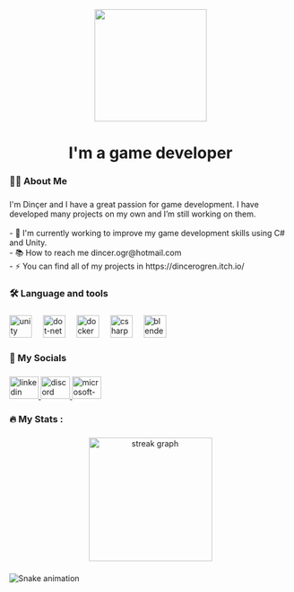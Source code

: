 <div align="center">
  <img height="200" src="https://i.imgur.com/dkB7pWF.jpg"  />
</div>

###

<h1 align="center">I'm a game developer</h1>

###

<h3 align="left">👩‍💻  About Me</h3>

###

<p align="left">I'm Dinçer and  I have a great passion for game development. I have developed many projects on my own and I’m still working on them. <br><br>- 🔭  I'm currently working to improve my game development skills using C# and Unity.<br>- 📚 How to reach me dincer.ogr@hotmail.com<br>- ⚡ You can find all of my projects in  https://dincerogren.itch.io/</p>

###

<h3 align="left">🛠 Language and tools</h3>

###

<div align="left">
  <img src="https://cdn.jsdelivr.net/gh/devicons/devicon/icons/unity/unity-original.svg" height="40" alt="unity logo"  />
  <img width="12" />
  <img src="https://cdn.jsdelivr.net/gh/devicons/devicon/icons/dot-net/dot-net-plain-wordmark.svg" height="40" alt="dot-net logo"  />
  <img width="12" />
  <img src="https://cdn.jsdelivr.net/gh/devicons/devicon/icons/docker/docker-plain-wordmark.svg" height="40" alt="docker logo"  />
  <img width="12" />
  <img src="https://cdn.jsdelivr.net/gh/devicons/devicon/icons/csharp/csharp-original.svg" height="40" alt="csharp logo"  />
  <img width="12" />
  <img src="https://cdn.jsdelivr.net/gh/devicons/devicon/icons/blender/blender-original.svg" height="40" alt="blender logo"  />
</div>

###

<h3 align="left">📩 My Socials</h3>

###

<div align="left">
  <a href="https://www.linkedin.com/in/din%C3%A7er-%C3%B6%C4%9Fren-736754274/" target="_blank">
    <img src="https://raw.githubusercontent.com/maurodesouza/profile-readme-generator/master/src/assets/icons/social/linkedin/default.svg" width="52" height="40" alt="linkedin logo"  />
  </a>
  <a href="https://discord.com/invite/wolfgang8442" target="_blank">
    <img src="https://raw.githubusercontent.com/maurodesouza/profile-readme-generator/master/src/assets/icons/social/discord/default.svg" width="52" height="40" alt="discord logo"  />
  </a>
  <a href="dincer.ogr@hotmail.com" target="_blank">
    <img src="https://raw.githubusercontent.com/maurodesouza/profile-readme-generator/master/src/assets/icons/social/microsoft-outlook/default.svg" width="52" height="40" alt="microsoft-outlook logo"  />
  </a>
</div>

###

<h3 align="left">🔥   My Stats :</h3>

###

<div align="center">
  <img src="https://streak-stats.demolab.com?user=DincerOgren&locale=en&mode=daily&theme=dark&hide_border=false&border_radius=5&order=3" height="220" alt="streak graph"  />
</div>

###

<img src="https://raw.githubusercontent.com/DincerOgren/DincerOgren/output/snake.svg" alt="Snake animation" />

###
